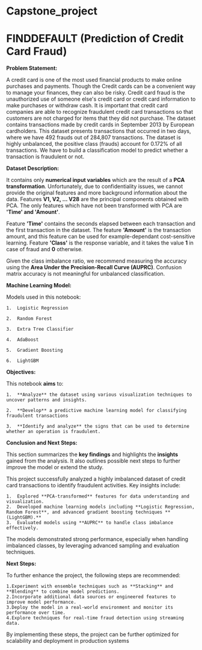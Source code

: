 # **Capstone_project**
# **FINDDEFAULT (Prediction of Credit Card Fraud)**
**Problem Statement:**

A credit card is one of the most used financial products to make online purchases and payments. Though the Credit cards can be a convenient way to manage your finances, they can also be risky. Credit card fraud is the unauthorized use of someone else's credit card or credit card information to make purchases or withdraw cash.
It is important that credit card companies are able to recognize fraudulent credit card transactions so that customers are not charged for items that they did not purchase. 
The dataset contains transactions made by credit cards in September 2013 by European cardholders. This dataset presents transactions that occurred in two days, where we have 492 frauds out of 284,807 transactions. The dataset is highly unbalanced, the positive class (frauds) account for 0.172% of all transactions.
We have to build a classification model to predict whether a transaction is fraudulent or not.

**Dataset Description:**

It contains only **numerical input variables** which are the result of a **PCA transformation**. Unfortunately, due to confidentiality issues, we cannot provide the original features and more background information about the data. Features **V1, V2, … V28** are the principal components obtained with PCA. The only features which have not been transformed with PCA are **'Time' and 'Amount'**.

Feature **'Time'** contains the seconds elapsed between each transaction and the first transaction in the dataset. The feature **'Amount'** is the transaction amount, and this feature can be used for example-dependant cost-sensitive learning. Feature **'Class'** is the response variable, and it takes the value **1** in case of fraud and **0** otherwise.

Given the class imbalance ratio, we recommend measuring the accuracy using the **Area Under the Precision-Recall Curve (AUPRC)**. Confusion matrix accuracy is not meaningful for unbalanced classification.

**Machine Learning Model:**

Models used in this notebook:

    1.  Logistic Regression

    2.  Random Forest

    3.  Extra Tree Classifier

    4.  AdaBoost

    5.  Gradient Boosting

    6.  LightGBM

**Objectives:**

This notebook **aims** to:

    1.  **Analyze** the dataset using various visualization techniques to uncover patterns and insights.

    2.  **Develop** a predictive machine learning model for classifying fraudulent transactions

    3.  **Identify and analyze** the signs that can be used to determine whether an operation is fraudulent.

**Conclusion and Next Steps:**

This section summarizes the **key findings** and highlights the **insights** gained from the analysis. It also outlines possible next steps to further improve the model or extend the study.

This project successfully analyzed a highly imbalanced dataset of credit card transactions to identify fraudulent activities. Key insights include:

    1.  Explored **PCA-transformed** features for data understanding and visualization.
    2.  Developed machine learning models including **Logistic Regression, Random Forest**, and advanced gradient boosting techniques **(LightGBM).**
    3.  Evaluated models using **AUPRC** to handle class imbalance effectively.
    
The models demonstrated strong performance, especially when handling imbalanced classes, by leveraging advanced sampling and evaluation techniques.

**Next Steps:**

To further enhance the project, the following steps are recommended:

    1.Experiment with ensemble techniques such as **Stacking** and **Blending** to combine model predictions.
    2.Incorporate additional data sources or engineered features to improve model performance.
    3.Deploy the model in a real-world environment and monitor its performance over time.
    4.Explore techniques for real-time fraud detection using streaming data.

By implementing these steps, the project can be further optimized for scalability and deployment in production systems
